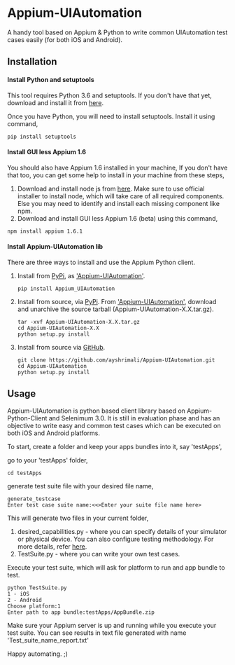 # Appium-UIAutomation
A handy tool based on Appium & Python to write common UIAutomation test cases easily (for both iOS and Android).

## Installation
#### Install Python and setuptools
This tool requires Python 3.6 and setuptools. If you don't have that yet, download and install it from [here](https://www.python.org/downloads/).

Once you have Python, you will need to install setuptools. Install it using command,

```shell
pip install setuptools
```

#### Install GUI less Appium 1.6
You should also have Appium 1.6 installed in your machine, If you don't have that too, you can get some help to install in your machine from these steps,
1. Download and install node js from [here](https://nodejs.org/en/download/). Make sure to use official installer to install node, which will take care of all required components. Else you may need to identify and install each missing component like npm.
2. Download and install GUI less Appium 1.6 (beta) using this command,
```shell
npm install appium 1.6.1
```

#### Install Appium-UIAutomation lib
There are three ways to install and use the Appium Python client.

1. Install from [PyPi](https://pypi.python.org/pypi), as
['Appium-UIAutomation'](https://pypi.python.org/pypi/Appium-UIAutomation).

    ```shell
    pip install Appium_UIAutomation
    ```

2. Install from source, via [PyPi](https://pypi.python.org/pypi). From ['Appium-UIAutomation'](https://pypi.python.org/pypi/Appium-UIAutomation),
download and unarchive the source tarball (Appium-UIAutomation-X.X.tar.gz).

    ```shell
    tar -xvf Appium-UIAutomation-X.X.tar.gz
    cd Appium-UIAutomation-X.X
    python setup.py install
    ```

3. Install from source via [GitHub](https://github.com/ayshrimali/Appium-UIAutomation).

    ```shell
    git clone https://github.com/ayshrimali/Appium-UIAutomation.git
    cd Appium-UIAutomation
    python setup.py install
    ```

## Usage
Appium-UIAutomation is python based client library based on Appium-Python-Client and Selenimum 3.0. It is still in evaluation phase and has an objective to write easy and common test cases which can be executed on both iOS and Android platforms.

To start, create a folder and keep your apps bundles into it, say 'testApps',

go to your 'testApps' folder,

```shell
cd testApps
```

generate test suite file with your desired file name,

```shell
generate_testcase
Enter test case suite name:<<>Enter your suite file name here>
```

This will generate two files in your current folder,
1. desired_capabilities.py - where you can specify details of your simulator or physical device. You can also configure testing methodology. For more details, refer [here](http://appium.io/slate/en/master/?ruby#the-default-capabilities-flag).
2. TestSuite.py - where you can write your own test cases.

Execute your test suite, which will ask for platform to run and app bundle to test.

```shell
python TestSuite.py
1 - iOS
2 - Android
Choose platform:1
Enter path to app bundle:testApps/AppBundle.zip
```
 
Make sure your Appium server is up and running while you execute your test suite. You can see results in text file generated with name 'Test_suite_name_report.txt'
 
Happy automating. ;) 
